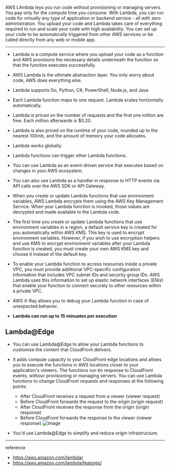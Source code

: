 
AWS LAmbda leys you run code without provisioning or managing servers. You pay only for the compute time you consume. With Lambda, you can run code for virtually any type of application or backend service - all with zero administration. You upload your code and Lambda takes care of everything required to run and scale your code with high availability. You can set up your code to be automatically triggered from other AWS services or be called directly from any web or mobile app.

---

- Lambda is a compute service where you upload your code as a function and AWS provisions the necessary details underneath the function so that the function executes successfully.

- AWS Lambda is the ultimate abstraction layer. You only worry about code, AWS does everything else.

- Lambda supports Go, Python, C#, PowerShell, Node.js, and Java

- Each Lambda function maps to one request. Lambda scales horizontally automatically.

- Lambda is priced on the number of requests and the first one million are free. Each million afterwards is $0.20.

- Lambda is also priced on the runtime of your code, rounded up to the nearest 100mb, and the amount of memory your code allocates.

- Lambda works globally.

- Lambda functions can trigger other Lambda functions.

- You can use Lambda as an event-driven service that executes based on changes in your AWS ecosystem.

- You can also use Lambda as a handler in response to HTTP events via API calls over the AWS SDK or API Gateway.

- When you create or update Lambda functions that use environment variables, AWS Lambda encrypts them using the AWS Key Management Service. When your Lambda function is invoked, those values are decrypted and made available to the Lambda code.

- The first time you create or update Lambda functions that use environment variables in a region, a default service key is created for you automatically within AWS KMS. This key is used to encrypt environment variables. However, if you wish to use encryption helpers and use KMS to encrypt environment variables after your Lambda function is created, you must create your own AWS KMS key and choose it instead of the default key.

- To enable your Lambda function to access resources inside a private VPC, you must provide additional VPC-specific configuration information that includes VPC subnet IDs and security group IDs. AWS Lambda uses this information to set up elastic network interfaces (ENIs) that enable your function to connect securely to other resources within a private VPC.

- AWS X-Ray allows you to debug your Lambda function in case of unexpected behavior.

- **Lambda can run up to 15 minuates per execution**

## Lambda@Edge

- You can use Lambda@Edge to allow your Lambda functions to customize the content that CloudFront delivers.

- It adds compute capacity to your CloudFront edge locations and allows you to execute the functions in AWS locations closer to your application's viewers. The functions run tin response to CloudFront events, withour provisioning or managing servers. You can use Lambda functions to change CloudFront requests and responses at the following points:
  - After CloudFront receives a request from a viewer (viewer request)
  - Before CloudFront forwards the request to the origin (origin request)
  - After CloudFront receives the response from the origin (origin response)
  - Before CloudFront forwards the response to the viewer (viewer response)
    ![image](https://github.com/rlaisqls/rlaisqls/assets/81006587/54e7a0eb-ffa9-4fa2-a3b3-9fb70b9e7562)

- You'd use Lambda@Edge to simplify and reduce origin infrastructure.

---
reference
- https://aws.amazon.com/lambda/
- https://aws.amazon.com/lambda/features/